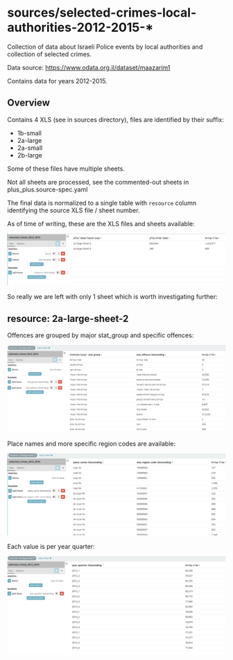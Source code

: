 # sources/selected-crimes-local-authorities-2012-2015-*

Collection of data about Israeli Police events by local authorities and collection of selected crimes.

Data source: https://www.odata.org.il/dataset/maazarim1

Contains data for years 2012-2015.

## Overview

Contains 4 XLS (see in sources directory), files are identified by their suffix:

* 1b-small
* 2a-large
* 2a-small
* 2b-large

Some of these files have multiple sheets.

Not all sheets are processed, see the commented-out sheets in plus_plus.source-spec.yaml

The final data is normalized to a single table with `resource` column identifying the source XLS file / sheet number.

As of time of writing, these are the XLS files and sheets available:

![](https://github.com/OriHoch/israel-crime-data/raw/master/selected-crimes-local-authorities-2012-2015/.README_images/sheets_overview.png)

So really we are left with only 1 sheet which is worth investigating further:

## resource: 2a-large-sheet-2

Offences are grouped by major stat_group and specific offences:

![](https://github.com/OriHoch/israel-crime-data/raw/master/selected-crimes-local-authorities-2012-2015/.README_images/stat_group_offence.png)

Place names and more specific region codes are available:

![](https://github.com/OriHoch/israel-crime-data/raw/master/selected-crimes-local-authorities-2012-2015/.README_images/place_name_code.png)

Each value is per year quarter:

![](https://github.com/OriHoch/israel-crime-data/raw/master/selected-crimes-local-authorities-2012-2015/.README_images/year_quarter.png)
